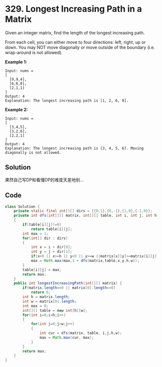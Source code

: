 # 329. Longest Increasing Path in a Matrix

Given an integer matrix, find the length of the longest increasing path.

From each cell, you can either move to four directions: left, right, up or down. You may NOT move diagonally or move outside of the boundary (i.e. wrap-around is not allowed).

**Example 1:**

```
Input: nums = 
[
  [9,9,4],
  [6,6,8],
  [2,1,1]
] 
Output: 4 
Explanation: The longest increasing path is [1, 2, 6, 9].
```

**Example 2:**

```
Input: nums = 
[
  [3,4,5],
  [3,2,6],
  [2,2,1]
] 
Output: 4 
Explanation: The longest increasing path is [3, 4, 5, 6]. Moving diagonally is not allowed.
```



## Solution

果然自己写DP和看懂DP的难度天差地别...



## Code

```java
class Solution {
    private static final int[][] dirs = {{0,1},{0,-1},{1,0},{-1,0}};
    private int dfs(int[][] matrix, int[][] table, int i, int j, int h, int w)
    {
        if(table[i][j]!=0)
            return table[i][j];
        int max = 1;
        for(int[] dir : dirs)
        {
            int x = i + dir[0];
            int y = j + dir[1];
            if(x<0 || x>=h || y<0 || y>=w ||matrix[x][y]>=matrix[i][j] ) continue;
            max = Math.max(max,1 + dfs(matrix,table,x,y,h,w));
        }
        table[i][j] = max;
        return max;
    }
    public int longestIncreasingPath(int[][] matrix) {
        if(matrix.length==0 || matrix[0].length==0)
            return 0;
        int h = matrix.length;
        int w = matrix[0].length;
        int max = 0;
        int[][] table = new int[h][w];
        for(int i=0;i<h;i++)
        {
            for(int j=0;j<w;j++)
            {
                int cur = dfs(matrix, table, i,j,h,w);
                max = Math.max(cur, max);
            }
        }
        return max;
    }
}
```

